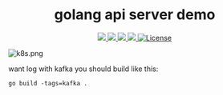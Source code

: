 <div align="center">
  <h1>golang api server demo</h1>
</div>
<p align="center">

<a href="https://travis-ci.org/qclaogui/golang-api-server">
  <img src="https://travis-ci.org/qclaogui/golang-api-server.svg?branch=master">
</a>

<a href="https://codecov.io/gh/qclaogui/golang-api-server">
  <img src="https://codecov.io/gh/qclaogui/golang-api-server/branch/master/graph/badge.svg" />
</a>

<a href="https://goreportcard.com/report/github.com/qclaogui/golang-api-server">
  <img src="https://goreportcard.com/badge/github.com/qclaogui/golang-api-server?v=1" />
</a>

<a href="https://hub.docker.com/r/qclaogui/golang-api-server">
  <img src="https://img.shields.io/docker/pulls/qclaogui/golang-api-server.svg">
</a>

<a href="https://github.com/qclaogui/golang-api-server/blob/master/LICENSE">
  <img src="https://img.shields.io/github/license/qclaogui/golang-api-server.svg" alt="License">
</a>

</p>

![k8s.png](https://i.loli.net/2018/11/29/5bff6efca7e44.png)

want log with kafka you should build like this:
 
 `go build -tags=kafka .`